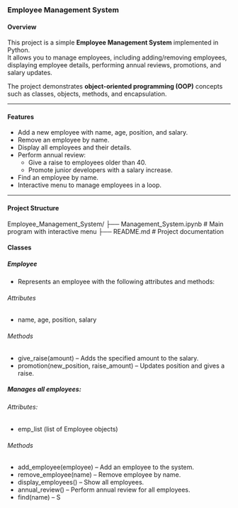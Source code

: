 ### Employee Management System

#### Overview
This project is a simple **Employee Management System** implemented in Python.  
It allows you to manage employees, including adding/removing employees, displaying employee details, performing annual reviews, promotions, and salary updates.

The project demonstrates **object-oriented programming (OOP)** concepts such as classes, objects, methods, and encapsulation.

---

#### Features
- Add a new employee with name, age, position, and salary.
- Remove an employee by name.
- Display all employees and their details.
- Perform annual review:
  - Give a raise to employees older than 40.
  - Promote junior developers with a salary increase.
- Find an employee by name.
- Interactive menu to manage employees in a loop.

---

#### Project Structure
Employee_Management_System/
├── Management_System.ipynb # Main program with interactive menu
├── README.md # Project documentation



#### Classes
##### Employee
- Represents an employee with the following attributes and methods:
###### Attributes
- name, age, position, salary
###### Methods
- give_raise(amount) – Adds the specified amount to the salary.
- promotion(new_position, raise_amount) – Updates position and gives a raise.

##### Manages all employees:
###### Attributes: 
- emp_list (list of Employee objects)
###### Methods
- add_employee(employee) – Add an employee to the system.
- remove_employee(name) – Remove employee by name.
- display_employees() – Show all employees.
- annual_review() – Perform annual review for all employees.
- find(name) – S